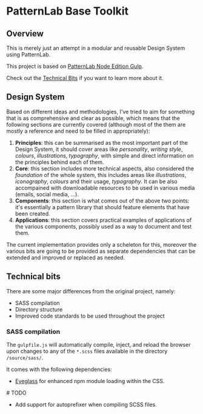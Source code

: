 # PatternLab Base Toolkit

## Overview

This is merely just an attempt in a modular and reusable Design System using PatternLab.

This project is based on [PatternLab Node Edition Gulp](https://github.com/pattern-lab/edition-node-gulp).

Check out the [Technical Bits](#technical-bits) if you want to learn more about it.

## Design System

Based on different ideas and methodologies, I've tried to aim for something that is as comprehensive and clear as possible, which means that the following sections are currently covered (although most of the them are mostly a reference and need to be filled in appropriately):

1. **Principles**: this can be summarised as the most important part of the Design System, it should cover areas like _personality_, _writing style_, _colours_, _illustrations_, _typography_, with simple and direct information on the principles behind each of them.
2. **Core**: this section includes more technical aspects, also considered the _foundation_ of the whole system, this includes areas like _illustrations_, _iconography_, _colours_ and their usage, _typography_. It can be also accompained with downloadable resources to be used in various media (emails, social media, ...).
3. **Components**: this section is what comes out of the above two points: it's essentially a pattern library that should feature elements that have been created.
4. **Applications**: this section covers practical examples of applications of the various components, possibly used as a way to document and test them.

The current implementation provides only a scheleton for this, moreover the various bits are going to be provided as separate dependencies that can be extended and improved or replaced as needed.

## Technical bits

There are some major differences from the original project, namely:

- SASS compilation
- Directory structure
- Improved code standards to be used throughout the project

### SASS compilation

The `gulpfile.js` will automatically compile, inject, and reload the browser upon changes to any of the `*.scss` files available in the directory `/source/sass/`.

It comes with the following dependencies:

- [Eyeglass](http://eyeglass.rocks/) for enhanced npm module loading within the CSS.

# TODO

- Add support for autoprefixer when compiling SCSS files.
